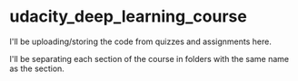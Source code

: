 # udacity_deep_learning_course
I'll be uploading/storing the code from quizzes and assignments here.

I'll be separating each section of the course in folders with the same name as the section.
